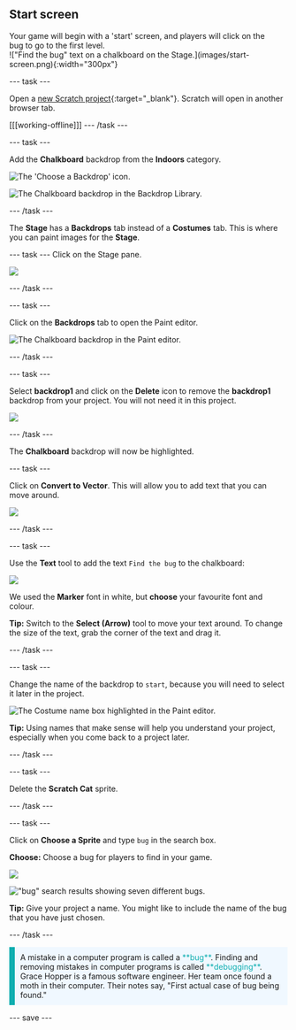 ## Start screen

<div style="display: flex; flex-wrap: wrap">
<div style="flex-basis: 200px; flex-grow: 1; margin-right: 15px;">
Your game will begin with a 'start' screen, and players will click on the bug to go to the first level.
</div>
<div>
!["Find the bug" text on a chalkboard on the Stage.](images/start-screen.png){:width="300px"}
</div>
</div>

--- task ---

Open a [new Scratch project](https://rpf.io/scratch-new){:target="_blank"}. Scratch will open in another browser tab.

[[[working-offline]]]
--- /task ---

--- task ---

Add the **Chalkboard** backdrop from the **Indoors** category.

![The 'Choose a Backdrop' icon.](images/backdrop-button.png)

![The Chalkboard backdrop in the Backdrop Library.](images/chalkboard.png)

--- /task ---

The **Stage** has a **Backdrops** tab instead of a **Costumes** tab. This is where you can paint images for the **Stage**.

--- task ---
Click on the Stage pane. 

![](images/stage-pane.png)

--- /task ---

--- task ---

Click on the **Backdrops** tab to open the Paint editor. 

![The Chalkboard backdrop in the Paint editor.](images/chalkboard-paint.png)

--- /task ---

--- task ---

Select **backdrop1** and click on the **Delete** icon to remove the **backdrop1** backdrop from your project. You will not need it in this project.

![](images/delete-backdrop1.png)

--- /task ---

The **Chalkboard** backdrop will now be highlighted. 

--- task ---

Click on **Convert to Vector**. This will allow you to add text that you can move around. 

![](images/vector-button.png)

--- /task ---

--- task ---

Use the **Text** tool to add the text `Find the bug` to the chalkboard:

![](images/chalkboard-text.png)

We used the **Marker** font in white, but **choose** your favourite font and colour.

**Tip:** Switch to the **Select (Arrow)** tool to move your text around. To change the size of the text, grab the corner of the text and drag it.

--- /task ---

--- task ---

Change the name of the backdrop to `start`, because you will need to select it later in the project.

![The Costume name box highlighted in the Paint editor.](images/start-screen-name.png)

**Tip:** Using names that make sense will help you understand your project, especially when you come back to a project later.

--- /task ---

--- task ---

Delete the **Scratch Cat** sprite.

--- /task ---

--- task ---

Click on **Choose a Sprite** and type `bug` in the search box. 

**Choose:** Choose a bug for players to find in your game. 

![](images/sprite-button.png)

!["bug" search results showing seven different bugs.](images/bug-search.png)

**Tip:** Give your project a name. You might like to include the name of the bug that you have just chosen.

--- /task ---

<p style="border-left: solid; border-width:10px; border-color: #0faeb0; background-color: aliceblue; padding: 10px;">
A mistake in a computer program is called a <span style="color: #0faeb0">**bug**</span>. Finding and removing mistakes in computer programs is called <span style="color: #0faeb0">**debugging**</span>. Grace Hopper is a famous software engineer. Her team once found a moth in their computer. Their notes say, "First actual case of bug being found."
</p>

--- save ---

